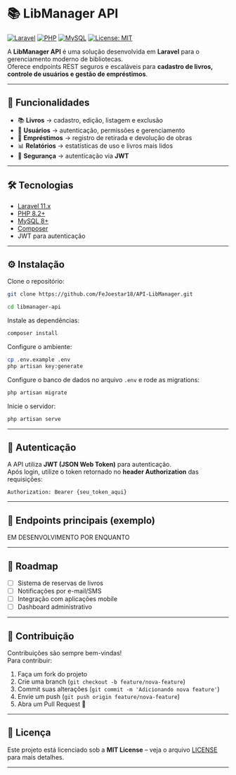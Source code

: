 # 📚 LibManager API

[![Laravel](https://img.shields.io/badge/Laravel-11.x-red?style=for-the-badge&logo=laravel)](https://laravel.com/)
[![PHP](https://img.shields.io/badge/PHP-8.2+-blue?style=for-the-badge&logo=php)](https://www.php.net/)
[![MySQL](https://img.shields.io/badge/MySQL-8+-orange?style=for-the-badge&logo=mysql)](https://www.mysql.com/)
[![License: MIT](https://img.shields.io/badge/License-MIT-green?style=for-the-badge)](LICENSE)

A **LibManager API** é uma solução desenvolvida em **Laravel** para o gerenciamento moderno de bibliotecas.  
Oferece endpoints REST seguros e escaláveis para **cadastro de livros, controle de usuários e gestão de empréstimos**.  

---

## 🚀 Funcionalidades
- 📚 **Livros** → cadastro, edição, listagem e exclusão  
- 👥 **Usuários** → autenticação, permissões e gerenciamento  
- 🔄 **Empréstimos** → registro de retirada e devolução de obras  
- 📊 **Relatórios** → estatísticas de uso e livros mais lidos  
- 🔐 **Segurança** → autenticação via **JWT**  

---

## 🛠️ Tecnologias
- [Laravel 11.x](https://laravel.com/)  
- [PHP 8.2+](https://www.php.net/)  
- [MySQL 8+](https://www.mysql.com/)  
- [Composer](https://getcomposer.org/)  
- JWT para autenticação  

---

## ⚙️ Instalação

Clone o repositório:
```bash
git clone https://github.com/FeJoestar18/API-LibManager.git
```

```bash
cd libmanager-api
```

Instale as dependências:
```bash
composer install
```

Configure o ambiente:
```bash
cp .env.example .env
php artisan key:generate
```

Configure o banco de dados no arquivo `.env` e rode as migrations:
```bash
php artisan migrate
```

Inicie o servidor:
```bash
php artisan serve
```

---

## 🔑 Autenticação
A API utiliza **JWT (JSON Web Token)** para autenticação.  
Após login, utilize o token retornado no **header Authorization** das requisições:

```http
Authorization: Bearer {seu_token_aqui}
```

---

## 📌 Endpoints principais (exemplo)

EM DESENVOLVIMENTO POR ENQUANTO

---

## 📅 Roadmap
- [ ] Sistema de reservas de livros  
- [ ] Notificações por e-mail/SMS  
- [ ] Integração com aplicações mobile  
- [ ] Dashboard administrativo  

---

## 🤝 Contribuição
Contribuições são sempre bem-vindas!  
Para contribuir:
1. Faça um fork do projeto  
2. Crie uma branch (`git checkout -b feature/nova-feature`)  
3. Commit suas alterações (`git commit -m 'Adicionando nova feature'`)  
4. Envie um push (`git push origin feature/nova-feature`)  
5. Abra um Pull Request 🎉  

---

## 📄 Licença
Este projeto está licenciado sob a **MIT License** – veja o arquivo [LICENSE](LICENSE) para mais detalhes.  

---
